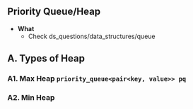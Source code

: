 ## Priority Queue/Heap
- **What**
  - Check ds_questions/data_structures/queue
  
## A. Types of Heap
### A1. Max Heap `priority_queue<pair<key, value>> pq`

### A2. Min Heap
